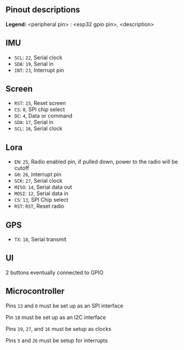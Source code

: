 ## Pinout descriptions

**Legend:** \<peripheral pin\> : \<esp32 gpio pin\>, \<description\>

## IMU
- `SCL`: `22`, Serial clock
- `SDA`: `19`, Serial in
- `INT`: `23`, Interrupt pin

## Screen
- `RST`: `15`, Reset screen
- `CS`: `0`, SPI chip select
- `DC`: `4`, Data or command
- `SDA`: `17`, Serial in
- `SCL`: `16`, Serial clock

## Lora
- `EN`: `25`, Radio enabled pin, if pulled down, power to the radio will be cutoff
- `G0`: `26`, Interrupt pin
- `SCK`: `27`, Serial clock
- `MISO`: `14`, Serial data out
- `MOSI`: `12`, Serial data in
- `CS`: `13`, SPI Chip select
- `RST`: `RST`, Reset radio

## GPS
- `TX`: `18`, Serial transmit

## UI
2 buttons eventually connected to GPIO

## Microcontroller
Pins `13` and `0` must be set up as an SPI interface

Pin `18` must be set up as an I2C interface

Pins `19`, `27`, and `16` must be setup as clocks

Pins `5` and `26` must be setup for interrupts
